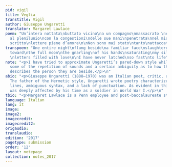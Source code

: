 ```yaml
---
pid: vigil
title: Veglia
transtitle: Vigil
author: Giuseppe Ungaretti
translator: Margaret Lawlace
poem: "Un’intera nottata\nbuttato vicino\na un compagno\nmassacrato \ncon la sua bocca\ndigrignata\nvolta
  al plenilunio\ncon la congestioni\ndelle sue mani\npenetrata\nnel mio silenzio\nho
  scritto\nlettere piene d’amore\n\nNon sono mai stato\ntanto\nattaccato alla vita"
transpoem: "One entire night\nflung beside\na familiar face\nslaughtered\nteeth twisted
  toward\nthe full moon\nthe gnarling\nof his hands\nsaturating\nmy silence\nI wrote
  \nletters filled with love\n\nI have never latched\nso fast\nto life"
note: "<p>I have tried to approximate Ungaretti’s pared-down style while maintaining
  some of the repetition of sounds and a certain ambiguity as to how the narrator
  describes the person they are beside.</p>\n"
abio: "<p>Giuseppe Ungaretti (1888–1970) was an Italian poet, critic, and journalist.
  The father of the Hermetic style, Ungaretti wrote poetry characterized by short
  lines, ambiguous syntax, and a lack of punctuation. As evident in this poem, he
  was deeply affected by his time as a soldier in World War I.</p>\n"
tbio: "<p>Margaret Lawlace is a Penn employee and post-baccalaureate student.</p>"
language: Italian
lang: it
image:
image2:
imagecredit:
imagecredit2:
origaudio:
translaudio:
edition: '2017'
pagetype: submission
order: '12'
layout: notepage
collection: notes_2017
---
```

